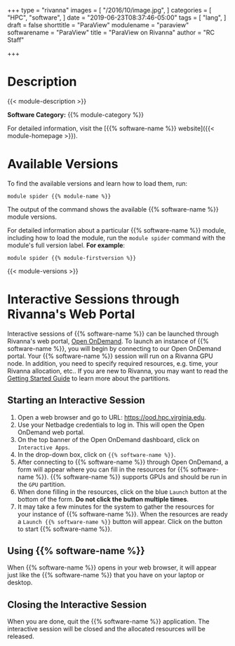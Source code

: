 +++
type = "rivanna"
images = [
  "/2016/10/image.jpg",
]
categories = [
  "HPC",
  "software",
]
date = "2019-06-23T08:37:46-05:00"
tags = [
  "lang",
]
draft = false
shorttitle = "ParaView"
modulename = "paraview"
softwarename = "ParaView"
title = "ParaView on Rivanna"
author = "RC Staff"

+++

# Description
{{< module-description >}}

**Software Category:** {{% module-category %}}

For detailed information, visit the [{{% software-name %}} website]({{< module-homepage >}}).

# Available Versions
To find the available versions and learn how to load them, run:
```
module spider {{% module-name %}}
```

The output of the command shows the available {{% software-name %}} module versions.

For detailed information about a particular {{% software-name %}} module, including how to load the module, run the `module spider` command with the module's full version label. __For example__:
```
module spider {{% module-firstversion %}}
```

{{< module-versions >}}

# Interactive Sessions through Rivanna's Web Portal

Interactive sessions of {{% software-name %}} can be launched through Rivanna's web portal, [Open OnDemand](/userinfo/rivanna/ood/overview).
To launch an instance of {{% software-name %}}, you will begin by connecting to our Open OnDemand portal. Your {{% software-name %}} session will run on a Rivanna GPU node. In addition, you need to specify required resources, e.g. time, your Rivanna allocation, etc.. If you are new to Rivanna, you may want to read the [Getting Started Guide](/userinfo/rivanna/overview/#job-queues) to learn more about the partitions.

## Starting an Interactive Session
1. Open a web browser and go to URL:  https://ood.hpc.virginia.edu.
2. Use your Netbadge credentials to log in. This will open the Open OnDemand web portal.
3. On the top banner of the Open OnDemand dashboard, click on `Interactive Apps`.
4. In the drop-down box, click on `{{% software-name %}}`.
5. After connecting to {{% software-name %}} through Open OnDemand, a form will appear where you can fill in the resources for {{% software-name %}}. {{% software-name %}} supports GPUs and should be run in the `GPU` partition.
6. When done filling in the resources, click on the blue `Launch` button at the bottom of the form. **Do not click the button multiple times**.
7. It may take a few minutes for the system to gather the resources for your instance of {{% software-name %}}. When the resources are ready a `Launch {{% software-name %}}` button will appear. Click on the button to start {{% software-name %}}.


## Using {{% software-name %}}
When {{% software-name %}} opens in your web browser, it will appear just like the {{% software-name %}} that you have on your laptop or desktop.

## Closing the Interactive Session
When you are done, quit the {{% software-name %}} application. The interactive session will be closed and the allocated resources will be released.
